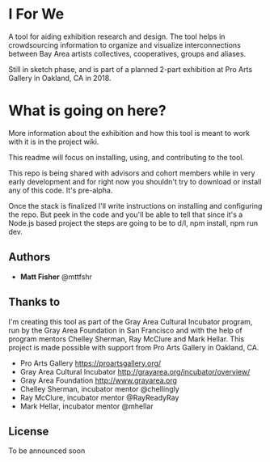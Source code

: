 

# I For We

A tool for aiding exhibition research and design. The tool helps in crowdsourcing information to organize and visualize interconnections between Bay Area artists collectives, cooperatives, groups and aliases.

Still in sketch phase, and is part of a planned 2-part exhibition at Pro Arts Gallery in Oakland, CA in 2018.

# What is going on here?

More information about the exhibition and how this tool is meant to work with it is in the project wiki.

This readme will focus on installing, using, and contributing to the tool.

This repo is being shared with advisors and cohort members while in very early development and for right now you shouldn't try to download or install any of this code. It's pre-alpha.

Once the stack is finalized I'll write instructions on installing and configuring the repo. But peek in the code and you'll be able to tell that since it's a Node.js based project the steps are going to be to d/l, npm install, npm run dev.

## Authors

* **Matt Fisher** @mttfshr

## Thanks to

I'm creating this tool as part of the Gray Area Cultural Incubator program, run by the Gray Area Foundation in San Francisco and with the help of program mentors Chelley Sherman, Ray McClure and Mark Hellar. This project is made possible with support from Pro Arts Gallery in Oakland, CA.

- Pro Arts Gallery https://proartsgallery.org/
- Gray Area Cultural Incubator http://grayarea.org/incubator/overview/
- Gray Area Foundation http://www.grayarea.org
- Chelley Sherman, incubator mentor @chellingly
- Ray McClure, incubator mentor @RayReadyRay
- Mark Hellar, incubator mentor @mhellar

## License

To be announced soon
